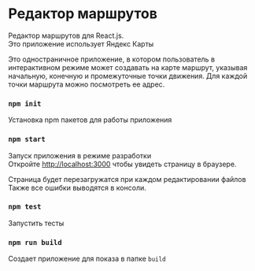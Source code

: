 # Редактор маршрутов

Редактор маршрутов для React.js.<br>
Это приложение использует Яндекс Карты

Это одностраничное приложение, в котором пользователь в интерактивном режиме может создавать на карте маршрут, указывая начальную, конечную и промежуточные точки движения. Для каждой точки маршрута можно посмотреть ее адрес. 

### `npm init`

Установка npm пакетов для работы приложения

### `npm start`

Запуск приложения в режиме разработки<br>
Откройте [http://localhost:3000](http://localhost:3000) чтобы увидеть страницу в браузере.

Страница будет перезагружатся при каждом редактировании файлов<br>
Также все ошибки выводятся в консоли.

### `npm test`

Запустить тесты


### `npm run build`

Создает приложение для показа в папке `build`


